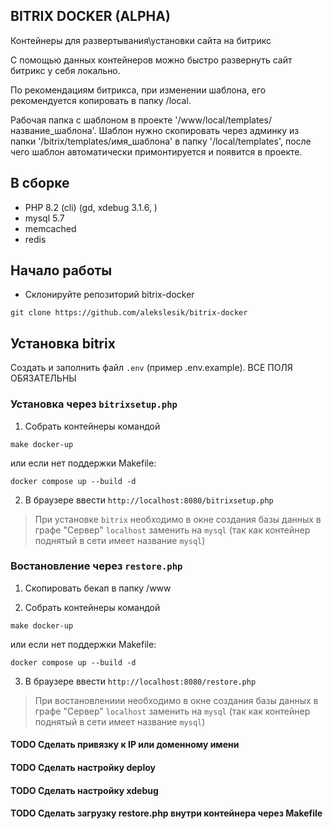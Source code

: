 ## BITRIX DOCKER (ALPHA)
Контейнеры для развертывания\установки сайта на битрикс

С помощью данных контейнеров можно быстро развернуть сайт битрикс у себя локально.

По рекомендациям битрикса, при изменении шаблона, его рекомендуется копировать в папку /local.

Рабочая папка с шаблоном в проекте '/www/local/templates/название_шаблона'. Шаблон нужно скопировать через админку из папки '/bitrix/templates/имя_шаблона' в папку '/local/templates', после чего шаблон автоматически примонтируется и появится в проекте.

## В сборке
- PHP 8.2 (cli) (gd, xdebug 3.1.6, )
- mysql 5.7
- memcached
- redis

## Начало работы
- Склонируйте репозиторий bitrix-docker
```
git clone https://github.com/alekslesik/bitrix-docker
```

## Установка bitrix

Создать и заполнить файл `.env` (пример .env.example). ВСЕ ПОЛЯ ОБЯЗАТЕЛЬНЫ

<!-- TODO сделать -->
### Установка через `bitrixsetup.php`

1. Собрать контейнеры командой

```
make docker-up
```

или если нет поддержки Makefile:

```
docker compose up --build -d
```

2. В браузере ввести `http://localhost:8080/bitrixsetup.php`
> При установке `bitrix` необходимо в окне создания базы данных в графе "Сервер"
`localhost` заменить на `mysql` (так как контейнер поднятый в сети имеет название `mysql`)

### Востановление через `restore.php`

1. Скопировать бекап в папку /www

2. Собрать контейнеры командой

```
make docker-up
```

или если нет поддержки Makefile:

```
docker compose up --build -d
```

3. В браузере ввести `http://localhost:8080/restore.php`
> При востановлениии необходимо в окне создания базы данных в графе "Сервер"
`localhost` заменить на `mysql` (так как контейнер поднятый в сети имеет название `mysql`)

#### TODO Сделать привязку к IP или доменному имени
#### TODO Сделать настройку deploy
#### TODO Сделать настройку xdebug
#### TODO Сделать загрузку restore.php внутри контейнера через Makefile
